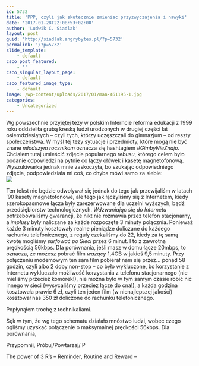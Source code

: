 ```yaml
---
id: 5732
title: 'PPP, czyli jak skutecznie zmieniac przyzwyczajenia i nawyki'
date: '2017-01-28T22:08:53+02:00'
author: 'Ludwik C. Siadlak'
layout: post
guid: 'http://siadlak.angrybytes.pl/?p=5732'
permalink: '/?p=5732'
slide_template:
    - default
csco_post_featured:
    - ''
csco_singular_layout_page:
    - default
csco_featured_image_type:
    - default
image: /wp-content/uploads/2017/01/man-461195-1.jpg
categories:
    - Uncategorized
---
```


Wg powszechnie przyjętej tezy w polskim Interncie reforma edukacji z 1999 roku oddzieliła grubą kreską ludzi urodzonych w drugiej części lat osiemdziesiątych – czyli tych, którzy uczęszczali do gimnazjum – od reszty społeczeństwa. W myśl tej tezy sytuacje i przedmioty, które mogą nie być znane *młodszym rocznikom* oznacza się hashtagiem *\#GimbyNieZnajo*. Chciałem tutaj umieścić zdjęcie popularnego *rebusu*, którego celem było podanie odpowiedzi na pytnie co łączy ołówek i kasetę magnetofonową. Wyszukiwarka jednak mnie zaskoczyła, bo szukając odpowiedniego zdjęcia, podpowiedziała mi coś, co chyba mówi samo za siebie:  
![](http://personaldevelopment.pl/wp-content/uploads/2017/01/gimbynieznajo-2-1-1-1.png)

Ten tekst nie będzie odwoływał się jednak do tego jak przewijaliśm w latach ’90 kasety magnetofonowe, ale tego jak łączyliśmy się z Internetem, kiedy szerokopasmowe łącza były zarezerwowane dla uczelni wyższych, bądź przedsiębiorstw technologicznych. *Wdzwaniając się do Internetu* potrzebowaliśmy gwarancji, że nikt nie rozmawia przez telefon stacjonarny, a *implusy* były naliczane za każde rozpoczęte 3 minuty połącznia. Ponieważ każde 3 minuty kosztowały realne pieniądze doliczane do każdego rachunku telefonicznego, z reguły czekaliśmy do 22, kiedy za tę samą kwotę mogliśmy *surfować po Sieci* przez 6 minut. I to z zawrotną prędkością 56kbps. Dla porównania, jeśli masz w domu łącze 20mbps, to oznacza, że możesz pobrać film *ważący* 1,4GB w jakieś 9,5 minuty. Przy połęczeniu modemowym ten sam film pobierał nam się przez… ponad 58 godzin, czyli albo 2 doby non-stop – co było wykluczone, bo korzystanie z Internetu wykluczało możliwość korzystania z telefonu stacjonarnego (nie mieliśmy przecież komórek!), nie można było w tym samym czasie robić nic innego w sieci (wysycaliśmy przecież łącze do cna!), a każda godzina kosztowała prawie 6 zł, czyli ten jeden film (w nienajlepszej jakości) kosztował nas 350 zł doliczone do rachunku telefonicznego.

Popłynąłem trochę z technikaliami.

Sęk w tym, że wg tego schematu działało mnóstwo ludzi, wobec czego ogliśmy uzyskać połączenie o maksymalnej prędkości 56kbps. Dla porównania,

Przypomnij, Próbuj/Powtarzaj/ P

The power of 3 R’s – Reminder, Routine and Reward –